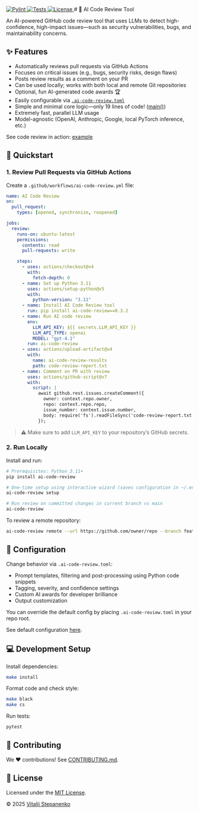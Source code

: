 <a href="https://github.com/Nayjest/ai-code-review/actions/workflows/code-style.yml" target="_blank">
<img src="https://github.com/Nayjest/ai-code-review/actions/workflows/code-style.yml/badge.svg" alt="Pylint">
</a>
<a href="https://github.com/Nayjest/ai-code-review/actions/workflows/tests.yml" target="_blank">
<img src="https://github.com/Nayjest/ai-code-review/actions/workflows/tests.yml/badge.svg" alt="Tests">
</a>
<a href="https://github.com/Nayjest/ai-code-review/blob/main/LICENSE" target="_blank">
<img src="https://img.shields.io/static/v1?label=license&message=MIT&color=d08aff" alt="License">
</a>
# 🤖 AI Code Review Tool

An AI-powered GitHub code review tool that uses LLMs to detect high-confidence, high-impact issues—such as security vulnerabilities, bugs, and maintainability concerns.

## ✨ Features

- Automatically reviews pull requests via GitHub Actions
- Focuses on critical issues (e.g., bugs, security risks, design flaws)
- Posts review results as a comment on your PR
- Can be used locally; works with both local and remote Git repositories
- Optional, fun AI-generated code awards 🏆
- Easily configurable via [`.ai-code-review.toml`](ai_code_review/.ai-code-review.toml)
- Simple and minimal core logic—only 19 lines of code! ([main()](ai_code_review/ai_code_review.py))
- Extremely fast, parallel LLM usage
- Model-agnostic (OpenAI, Anthropic, Google, local PyTorch inference, etc.)

See code review in action: [example](https://github.com/Nayjest/github-ai-code-review/pull/28#issuecomment-2891611236)

## 🚀 Quickstart

### 1. Review Pull Requests via GitHub Actions

Create a `.github/workflows/ai-code-review.yml` file:

```yaml
name: AI Code Review
on:
  pull_request:
    types: [opened, synchronize, reopened]

jobs:
  review:
    runs-on: ubuntu-latest
    permissions:
      contents: read
      pull-requests: write

    steps:
      - uses: actions/checkout@v4
        with:
          fetch-depth: 0
      - name: Set up Python 3.11
        uses: actions/setup-python@v5
        with:
          python-version: "3.11"
      - name: Install AI Code Review tool
        run: pip install ai-code-review==0.3.2
      - name: Run AI code review
        env:
          LLM_API_KEY: ${{ secrets.LLM_API_KEY }}
          LLM_API_TYPE: openai
          MODEL: "gpt-4.1"
        run: ai-code-review
      - uses: actions/upload-artifact@v4
        with:
          name: ai-code-review-results
          path: code-review-report.txt
      - name: Comment on PR with review
        uses: actions/github-script@v7
        with:
          script: |
            await github.rest.issues.createComment({
              owner: context.repo.owner,
              repo: context.repo.repo,
              issue_number: context.issue.number,
              body: require('fs').readFileSync('code-review-report.txt', 'utf8')
            });
```

> ⚠️ Make sure to add `LLM_API_KEY` to your repository’s GitHub secrets.

### 2. Run Locally

Install and run:

```bash
# Prerequisites: Python 3.11+
pip install ai-code-review

# One-time setup using interactive wizard (saves configuration in ~/.env.ai-code-review)
ai-code-review setup

# Run review on committed changes in current branch vs main
ai-code-review
```

To review a remote repository:

```bash
ai-code-review remote --url https://github.com/owner/repo --branch feature-branch
```

## 🔧 Configuration

Change behavior via `.ai-code-review.toml`:

- Prompt templates, filtering and post-processing using Python code snippets
- Tagging, severity, and confidence settings
- Custom AI awards for developer brilliance
- Output customization

You can override the default config by placing `.ai-code-review.toml` in your repo root.


See default configuration [here](ai_code_review/.ai-code-review.toml).

## 💻 Development Setup

Install dependencies:

```bash
make install
```

Format code and check style:

```bash
make black
make cs
```

Run tests:

```bash
pytest
```

## 🤝 Contributing

We ❤️ contributions! See [CONTRIBUTING.md](CONTRIBUTING.md).

## 📝 License

Licensed under the [MIT License](LICENSE).

© 2025 [Vitalii Stepanenko](mailto:mail@vitaliy.in)